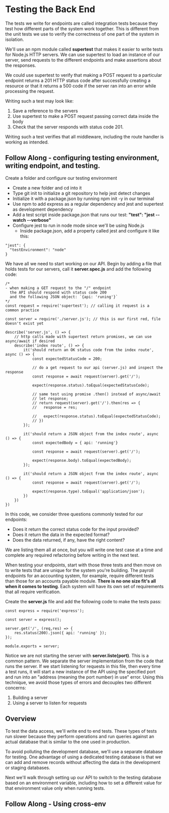 # Testing the Back End

The tests we write for endpoints are called integration tests because they test how different parts of the system work together. This is different from the unit tests we use to verify the correctness of one part of the system in isolation.

We'll use an npm module called **supertest** that makes it easier to write tests for Node.js HTTP servers. We can use supertest to load an instance of our server, send requests to the different endpoints and make assertions about the responses.

We could use supertest to verify that making a POST request to a particular endpoint returns a 201 HTTP status code after successfully creating a resource or that it returns a 500 code if the server ran into an error while processing the request.

Writing such a test may look like:

1. Save a reference to the servers
2. Use supertest to make a POST request passing correct data inside the body
3. Check that the server responds with status code 201.

Writing such a test verifies that all middleware, including the route handler is working as intended.

## Follow Along - configuring testing environment, writing endpoint, and testing.

Create a folder and configure our testing environment

* Create a new folder and cd into it
* Type git init to initialize a git repository to help jest detect changes
* Initialize it with a package.json by running npm init -y in our terminal
* Use npm to add express as a regular dependency and jest and supertest as development dependency
* Add a test script inside package.json that runs our test: **"test": "jest --watch --verbose"**
* Configure jest to run in node mode since we'll be using Node.js
  * Inside package.json, add a property called jest and configure it like this:

```
"jest": {
  "testEnvironment": "node"
}
```

We have all we need to start working on our API. Begin by adding a file that holds tests for our servers, call it **server.spec.js** and add the following code:

```
/*
- when making a GET request to the "/" endpoint
  the API should respond with status code 200
  and the following JSON object: `{api: 'runing'}`
*/
const request = require('supertest'); // calling it request is a common practice

const server = require('./server.js'); // this is our first red, file doesn't exist yet

describe('server.js', () => {
    // http calls made with supertest return promises, we can use async/await if desired
    describe('index route', () => {
        it('should return an OK status code from the index route', async () => {
            const expectedStatusCode = 200;

            // do a get request to our api (server.js) and inspect the response
            const response = await request(server).get('/');

            expect(response.status).toEqual(expectedStatusCode);

            // same test using promise .then() instead of async/await
            // let response;
            // return request(server).get('/').then(res => {
            //   response = res;

            //   expect(response.status).toEqual(expectedStatusCode);
            // })
        });

        it('should return a JSON object from the index route', async () => {
            const expectedBody = { api: 'running'}

            const response = await request(server).get('/');

            expect(response.body).toEqual(expectedBody);
        });

        it('should return a JSON object from the index route', async () => {
            const response = await request(server).get('/');

            expect(response.type).toEqual('application/json');
        })
    })
})
```

In this code, we consider three questions commonly tested for our endpoints:

* Does it return the correct status code for the input provided?
* Does it return the data in the expected format?
* Does the data returned, if any, have the right content?

We are listing them all at once, but you will write one test case at a time and complete any required refactoring before writing in the next test.

When testing your endpoints, start with those three tests and then move on to write tests that are unique for the system you're building. The payroll endpoints for an accounting system, for example, require different tests than those for an accounts payable module. **There is no one size fit's all when it comes to testing**. Each system will have its own set of requirements that all require verification.

Create the **server.js** file and add the following code to make the tests pass:

```
const express = require('express');

const server = express();

server.get('/', (req,res) => {
    res.status(200).json({ api: 'running' });
});

module.exports = server;
```

Notice we are not starting the server with **server.liste(port)**. This is a common pattern. We separate the server implementation from the code that runs the server. If we start listening for requests in this file, then every time a test runs, it will start a new instance of the API using the specified port and run into an "address (meaning the port number) in use" error. Using this technique, we avoid those types of errors and decouples two different concerns:

1. Building a server
2. Using a server to listen for requests

## Overview

To test the data access, we'll write end to end tests. These types of tests run slower because they perform operations and run queries against an actual database that is similar to the one used in production.

To avoid polluting the development database, we'll use a separate database for testing. One advantage of using a dedicated testing database is that we can add and remove records without affecting the data in the development or staging databases.

Next we'll walk through setting up our API to switch to the testing database based on an environment variable, including how to set a different value for that environment value only when running tests.

## Follow Along - Using cross-env
